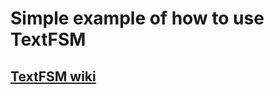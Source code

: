 # Simple example of how to use TextFSM

## [TextFSM wiki](https://github.com/google/textfsm/wiki/TextFSM)
